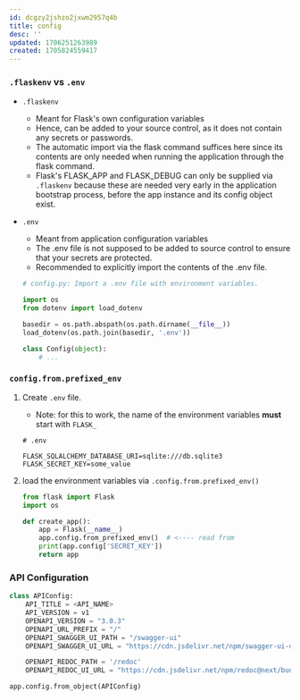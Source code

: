 ```yaml
---
id: dcgzy2jshzo2jxwm2957q4b
title: config
desc: ''
updated: 1706251263989
created: 1705824559417
---
```


### `.flaskenv` vs `.env`

-   `.flaskenv`
    -   Meant for Flask's own configuration variables
    -   Hence, can be added to your source control, as it does not contain any secrets or passwords.
    -   The automatic import via the flask command suffices here since its contents are only needed when running the application through the flask command.
    -   Flask's FLASK_APP and FLASK_DEBUG can only be supplied via `.flaskenv` because these are needed very early in the application bootstrap process, before the app instance and its config object exist.
-   `.env`

    -   Meant from application configuration variables
    -   The .env file is not supposed to be added to source control to ensure that your secrets are protected.
    -   Recommended to explicitly import the contents of the .env file.

    ```py
    # config.py: Import a .env file with environment variables.

    import os
    from dotenv import load_dotenv

    basedir = os.path.abspath(os.path.dirname(__file__))
    load_dotenv(os.path.join(basedir, '.env'))

    class Config(object):
        # ...
    ```

### `config.from.prefixed_env`

1. Create `.env` file.

    - Note: for this to work, the name of the environment variables **must** start with `FLASK_`

    ```raw
    # .env

    FLASK_SQLALCHEMY_DATABASE_URI=sqlite:///db.sqlite3
    FLASK_SECRET_KEY=some_value
    ```

2. load the environment variables via `.config.from.prefixed_env()`

    ```py
    from flask import Flask
    import os

    def create_app():
        app = Flask(__name__)
        app.config.from_prefixed_env()  # <---- read from
        print(app.config['SECRET_KEY'])
        return app

    ```

### API Configuration

```py
class APIConfig:
    API_TITLE = <API_NAME>
    API_VERSION = v1
    OPENAPI_VERSION = "3.0.3"
    OPENAPI_URL_PREFIX = "/"
    OPENAPI_SWAGGER_UI_PATH = "/swagger-ui"
    OPENAPI_SWAGGER_UI_URL = "https://cdn.jsdelivr.net/npm/swagger-ui-dist/"

    OPENAPI_REDOC_PATH = '/redoc'
    OPENAPI_REDOC_UI_URL = "https://cdn.jsdelivr.net/npm/redoc@next/bundles/redoc.standalone.js"

app.config.from_object(APIConfig)
```
